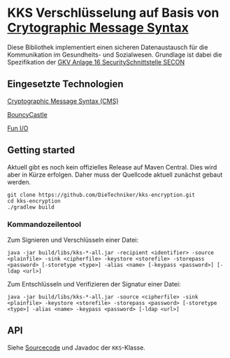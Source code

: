 # KKS Verschlüsselung auf Basis von [Crytographic Message Syntax](https://tools.ietf.org/html/rfc5652)

Diese Bibliothek implementiert einen sicheren Datenaustausch für die Kommunikation im Gesundheits- und Sozialwesen. Grundlage ist dabei die Spezifikation
der [GKV Anlage 16 SecuritySchnittstelle SECON](https://www.gkv-datenaustausch.de/media/dokumente/standards_und_normen/technische_spezifikationen/Anlage_16_-_Security-Schnittstelle.pdf)
	
## Eingesetzte Technologien

[Cryptographic Message Syntax (CMS)](https://tools.ietf.org/html/rfc5652) 

[BouncyCastle](https://bouncycastle.org/)

[Fun I/O](https://christian-schlichtherle.github.io/fun-io/)

## Getting started

Aktuell gibt es noch kein offizielles Release auf Maven Central. Dies wird aber in Kürze erfolgen.
Daher muss der Quellcode aktuell zunächst gebaut werden.

```
git clone https://github.com/DieTechniker/kks-encryption.git
cd kks-encryption
./gradlew build
```

### Kommandozeilentool

Zum Signieren und Verschlüsseln einer Datei:

    java -jar build/libs/kks-*-all.jar -recipient <identifier> -source <plainfile> -sink <cipherfile> -keystore <storefile> -storepass <password> [-storetype <type>] -alias <name> [-keypass <password>] [-ldap <url>]

Zum Entschlüsseln und Verifizieren der Signatur einer Datei:

    java -jar build/libs/kks-*-all.jar -source <cipherfile> -sink <plainfile> -keystore <storefile> -storepass <password> [-storetype <type>] -alias <name> -keypass <password> [-ldap <url>]

## API

Siehe [Sourcecode](src/main/java/de/tk/security/kks/KKS.java) und Javadoc der `KKS`-Klasse.
